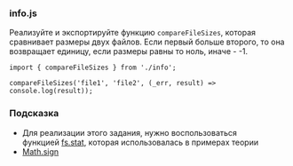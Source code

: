 ### info.js

Реализуйте и экспортируйте функцию `compareFileSizes`, которая сравнивает размеры двух файлов. Если первый больше второго, то она возвращает единицу, если размеры равны то ноль, иначе - -1.

```
import { compareFileSizes } from './info';

compareFileSizes('file1', 'file2', (_err, result) => console.log(result));

```

### Подсказка

-   Для реализации этого задания, нужно воспользоваться функцией [fs.stat](https://nodejs.org/api/fs.html#fs_fs_stat_path_options_callback), которая использовалась в примерах теории
-   [Math.sign](https://developer.mozilla.org/ru/docs/Web/JavaScript/Reference/Global_Objects/Math/sign)